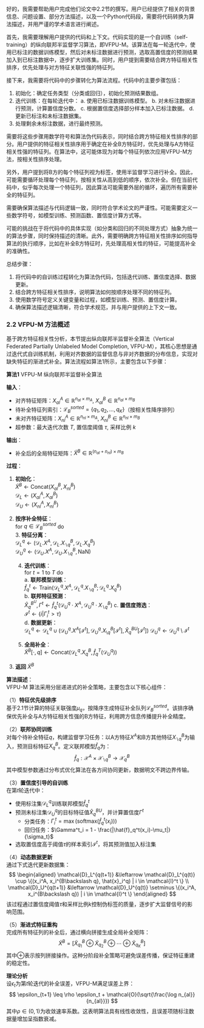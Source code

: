 好的，我需要帮助用户完成他们论文中2.2节的撰写。用户已经提供了相关的背景信息、问题设置、部分方法描述，以及一个Python代码段，需要将代码转换为算法描述，并用严谨的学术语言进行阐述。

首先，我需要理解用户提供的代码和上下文。代码实现的是一个自训练（self-training）的纵向联邦半监督学习算法，即VFPU-M。该算法在每一轮迭代中，使用已标注的数据训练模型，然后对未标注数据进行预测，选取高置信度的预测结果加入到已标注数据中，逐步扩大训练集。同时，用户提到需要结合跨方特征相关性排序，优先处理与对方特征关联性强的特征列。

接下来，我需要将代码中的步骤转化为算法流程。代码中的主要步骤包括：

1. 初始化：确定任务类型（分类或回归），初始化预测结果数组。
2. 迭代训练：在每轮迭代中：
   a. 使用已标注数据训练模型。
   b. 对未标注数据进行预测，计算置信度分数。
   c. 根据置信度选择部分样本加入已标注数据。
   d. 更新已标注和未标注数据集。
3. 处理剩余未标注数据，进行最终预测。

需要将这些步骤用数学符号和算法伪代码表示，同时结合跨方特征相关性排序的部分。用户提供的特征相关性排序用于确定在补全B方特征时，优先处理与A方特征相关性强的特征列。在算法中，这可能体现为对每个特征列依次应用VFPU-M方法，按相关性排序处理。

另外，用户提到将B方的每个特征列视为标签，使用半监督学习进行补全。因此，可能需要循环处理每个特征列，按相关性从高到低的顺序，依次补全。但在当前代码中，似乎每次处理一个特征列，因此算法可能需要外层的循环，遍历所有需要补全的特征列。

需要确保算法描述与代码逻辑一致，同时符合学术论文的严谨性。可能需要定义一些数学符号，如模型训练、预测函数、置信度计算方式等。

可能的挑战在于将代码中的具体实现（如分类和回归的不同处理方式）抽象为统一的算法步骤，同时保持描述的清晰。此外，需要明确跨方特征相关性排序如何指导算法的执行顺序，比如在补全B方特征时，先处理高相关性的特征，可能提高补全的准确性。

总结步骤：

1. 将代码中的自训练过程转化为算法伪代码，包括迭代训练、置信度选择、数据更新。
2. 结合跨方特征相关性排序，说明算法如何按顺序处理不同的特征列。
3. 使用数学符号定义关键变量和过程，如模型训练、预测、置信度计算。
4. 确保算法描述逻辑清晰，符合学术规范，并与用户提供的上下文一致。


### 2.2 VFPU-M 方法概述

基于跨方特征相关性分析，本节提出纵向联邦半监督补全算法（Vertical Federated Partially Unlabeled Model Completion, VFPU-M），其核心思想是通过迭代式自训练机制，利用对齐数据的监督信息与非对齐数据的分布信息，实现对缺失特征的渐进式补全。算法流程如算法1所示，主要包含以下步骤：

**算法1** VFPU-M 纵向联邦半监督补全算法

**输入**：  
- 对齐特征矩阵：$X^A_{al} \in \mathbb{R}^{n_{al} \times m_A}$, $X^B_{al} \in \mathbb{R}^{n_{al} \times m_B}$  
- 待补全特征列索引：$\mathcal{L}_B^{sorted} = \{q_1, q_2, ..., q_K\}$（按相关性降序排列）  
- 未对齐特征矩阵：$X^A_{nl} \in \mathbb{R}^{n_{nl} \times m_A}$, $X^B_{nl} \in \mathbb{R}^{n_{nl} \times m_B}$  
- 超参数：最大迭代次数 $T$, 置信度阈值 $\tau$, 采样比例 $k$  

**输出**：  
- 补全后的全局特征矩阵：$\tilde{X}^B \in \mathbb{R}^{(n_{al}+n_{nl}) \times m_B}$  

**过程**：  
1. **初始化**：  
   $\tilde{X}^B \leftarrow \text{Concat}(X^B_{al}, X^B_{nl})$  
   $\mathcal{D}_L \leftarrow (X^A_{al}, X^B_{al})$  
   $\mathcal{D}_U \leftarrow (X^A_{nl}, X^B_{nl})$  

2. **按序补全特征**：  
   for $q \in \mathcal{L}_B^{sorted}$ do  
   3. **特征分离**：  
      $\mathcal{D}_L^q \leftarrow (\mathcal{D}_L.X^A, \mathcal{D}_L.X^B_{\backslash q}, \mathcal{D}_L.X^B_q)$  
      $\mathcal{D}_U^q \leftarrow (\mathcal{D}_U.X^A, \mathcal{D}_U.X^B_{\backslash q}, \text{NaN})$  

   4. **迭代训练**：  
      for $t=1$ to $T$ do  
       a. **联邦模型训练**：  
           $\hat{f}_q^t \leftarrow \text{Train}( \mathcal{D}_L^q.X^A, \mathcal{D}_L^q.X^B_{\backslash q}; \mathcal{D}_L^q.X^B_q )$  
       b. **联邦特征预测**：  
      $\hat{X}^{B^U}_q, \Gamma^t \leftarrow \hat{f}_q^t( \mathcal{D}_U^q \cdot X^A, \mathcal{D}_U^q \cdot X^B_{\backslash q} )$ c. **置信度筛选**：  
           $\mathcal{I}^t \leftarrow \{i | \Gamma^t_i > \tau\}$  
       d. **数据更新**：  
        $\mathsf{\mathcal{D}}_{L}^{q}\leftarrow \mathsf{\mathcal{D}}_{L}^{q}\cup \left( \mathsf{\mathcal{D}}_{U}^{q}.{{X}^{A}}[{{\mathsf{\mathcal{I}}}^{t}}],\mathsf{\mathcal{D}}_{U}^{q}.X_{\mathsf{\setminus }q}^{B}[{{\mathsf{\mathcal{I}}}^{t}}],\hat{X}{{_{q}^{B}}^{U}}[{{\mathsf{\mathcal{I}}}^{t}}] \right)$   $\mathcal{D}_U^q \leftarrow \mathcal{D}_U^q \setminus \mathcal{I}^t$  
      
   5. **全局补全**：  
      $\tilde{X}^B[\cdot,q] \leftarrow \text{Concat}(\mathcal{D}_L^q.X^B_q, \hat{f}_q^T(\mathcal{D}_U^q))$  
   
3. **返回** $\tilde{X}^B$

**算法描述**：  
VFPU-M 算法采用分层递进式的补全策略，主要包含以下核心组件：

（1）**特征优先级排序**  
基于2.1节计算的特征关联强度$\mu_q$，按降序生成特征补全队列$\mathcal{L}_B^{sorted}$。该排序确保优先补全与A方特征相关性强的B方特征，利用跨方信息传播提升补全精度。

（2）**联邦协同训练**  
对每个待补全特征$q$，构建监督学习任务：以A方特征$X^A$和B方其他特征$X^B_{\backslash q}$为输入，预测目标特征$X^B_q$。定义联邦模型$\hat{f}_q$为：
$$
\hat{f}_q: \mathcal{X}^A \times \mathcal{X}^B_{\backslash q} \rightarrow \mathcal{X}^B_q
$$
其中模型参数通过分布式优化算法在各方间协同更新，数据明文不跨边界传输。

（3）**置信度引导的自训练**  
在第$t$轮迭代中：  
- 使用标注集$\mathcal{D}_L^q$训练联邦模型$\hat{f}_q^t$  
- 预测未标注集$\mathcal{D}_U^q$的目标特征值$\hat{X}{{_{q}^{B}}^{U}}$，并计算置信度$\Gamma^t$  
   - 分类任务：$\Gamma^t_i = \max(\text{softmax}(\hat{f}_q^t(x_i)))$  
   - 回归任务：$\Gamma^t_i = 1 - \frac{|\hat{f}_q^t(x_i)-\mu_t|}{\sigma_t}$  
- 选取置信度高于阈值$\tau$的样本索引$\mathcal{I}^t$，将其预测值加入标注集  

（4）**动态数据更新**  
通过下式迭代更新数据集：
$$
\begin{aligned}
\mathcal{D}_L^{q(t+1)} &\leftarrow \mathcal{D}_L^{q(t)} \cup \{(x_i^A, x_i^{B\backslash q}, \hat{x}_i^q) | i \in \mathcal{I}^t \} \\
\mathcal{D}_U^{q(t+1)} &\leftarrow \mathcal{D}_U^{q(t)} \setminus \{(x_i^A, x_i^{B\backslash q}) | i \in \mathcal{I}^t \}
\end{aligned}
$$
该过程通过置信度阈值$\tau$和采样比例$k$控制伪标签的质量，逐步扩大监督信号的影响范围。

（5）**渐进式特征重构**  
完成所有特征列的补全后，通过横向拼接生成全局补全矩阵：
$$
\tilde{X}^B = [\tilde{X}^B_{q_1} \oplus \tilde{X}^B_{q_2} \oplus \cdots \oplus \tilde{X}^B_{q_K}]
$$
其中$\oplus$表示按列拼接操作。这种分阶段补全策略可避免误差传播，保证特征重建的稳定性。

**理论分析**  
设$\epsilon_t$为第$t$轮迭代的补全误差，VFPU-M满足误差上界：
$$
\epsilon_{t+1} \leq \rho \epsilon_t + \mathcal{O}(\sqrt{\frac{\log n_{al}}{n_{al}}})
$$
其中$\rho \in (0,1)$为收敛速率系数。这表明算法具有线性收敛性，且误差项随标注数据量增加呈指数衰减。

